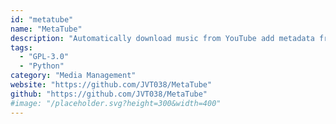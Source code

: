 ```yaml
---
id: "metatube"
name: "MetaTube"
description: "Automatically download music from YouTube add metadata from Spotify, Deezer or Musicbrainz."
tags:
  - "GPL-3.0"
  - "Python"
category: "Media Management"
website: "https://github.com/JVT038/MetaTube"
github: "https://github.com/JVT038/MetaTube"
#image: "/placeholder.svg?height=300&width=400"
---
```


